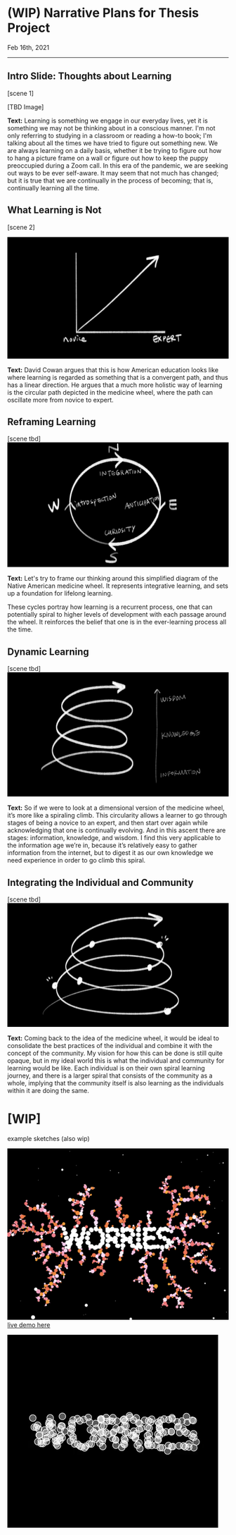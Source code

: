 # (WIP) Narrative Plans for Thesis Project

Feb 16th, 2021

-------

## Intro Slide: Thoughts about Learning
[scene 1]

[TBD Image]

**Text:** Learning is something we engage in our everyday lives, yet it is something we may not be thinking about in a conscious manner. I'm not only referring to studying in a classroom or reading a how-to book; I'm talking about all the times we have tried to figure out something new. We are always learning on a daily basis, whether it be trying to figure out how to hang a picture frame on a wall or figure out how to keep the puppy preoccupied during a Zoom call. In this era of the pandemic, we are seeking out ways to be ever self-aware. It may seem that not much has changed; but it is true that we are continually in the process of becoming; that is, continually learning all the time. 

## What Learning is Not
[scene 2]

![img](assets/Research_img2.png)

**Text:** David Cowan argues that this is how American education looks like where learning is regarded as something that is a convergent path, and thus has a linear direction. He argues that a much more holistic way of learning is the circular path depicted in the medicine wheel, where the path can oscillate more from novice to expert.


## Reframing Learning
[scene tbd]
![img](assets/Research_img1.png)

**Text:** Let's try to frame our thinking around this simplified diagram of the Native American medicine wheel. It represents integrative learning, and sets up a foundation for lifelong learning.

These cycles portray how learning is a recurrent process, one that can potentially spiral to higher levels of development with each passage around the wheel. It reinforces the belief that one is in the ever-learning process all the time.

## Dynamic Learning
[scene tbd]
![img](assets/Research_img3.png)

**Text:** So if we were to look at a dimensional version of the medicine wheel, it’s more like a spiraling climb. This circularity allows a learner to go through stages of being a novice to an expert, and then start over again while acknowledging that one is continually evolving. And in this ascent there are stages: information, knowledge, and wisdom. I find this very applicable to the information age we’re in, because it’s relatively easy to gather information from the internet, but to digest it as our own knowledge we need experience in order to go climb this spiral.

## Integrating the Individual and Community
[scene tbd]
![img](assets/Research_img4.png)

**Text:** Coming back to the idea of the medicine wheel, it would be ideal to consolidate the best practices of the individual and combine it with the concept of the community. My vision for how this can be done is still quite opaque, but in my ideal world this is what the individual and community for learning would be like. Each individual is on their own spiral learning journey, and there is a larger spiral that consists of the community as a whole, implying that the community itself is also learning as the individuals within it are doing the same.


# [WIP]

example sketches (also wip)

![img](assets/example1.png)
[live demo here](https://editor.p5js.org/lynneyun/present/8tPVZTkGF)

![img](assets/example2.gif)
